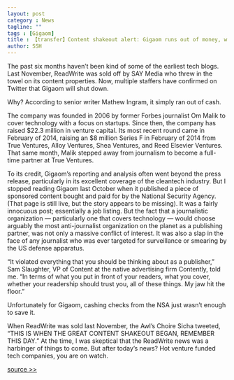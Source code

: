 ```yaml
---
layout: post
category : News
tagline: ""
tags : [Gigaom]
title : 【transfer】Content shakeout alert: Gigaom runs out of money, will shut down
author: SSH
---
```


The past six months haven’t been kind of some of the earliest tech blogs. Last November, ReadWrite was sold off by SAY Media who threw in the towel on its content properties. Now, multiple staffers have confirmed on Twitter that Gigaom will shut down.

Why? According to senior writer Mathew Ingram, it simply ran out of cash.

The company was founded in 2006 by former Forbes journalist Om Malik to cover technology with a focus on startups. Since then, the company has raised $22.3 million in venture capital. Its most recent round came in February of 2014, raising an $8 million Series F in February of 2014 from True Ventures, Alloy Ventures, Shea Ventures, and Reed Elsevier Ventures. That same month, Malik stepped away from journalism to become a full-time partner at True Ventures.

To its credit, Gigaom’s reporting and analysis often went beyond the press release, particularly in its excellent coverage of the cleantech industry. But I stopped reading Gigaom last October when it published a piece of sponsored content bought and paid for by the National Security Agency. (That page is still live, but the story appears to be missing). It was a fairly innocuous post; essentially a job listing. But the fact that a journalistic organization — particularly one that covers technology — would choose arguably the most anti-journalist organization on the planet as a publishing partner, was not only a massive conflict of interest. It was also a slap in the face of any journalist who was ever targeted for surveillance or smearing by the US defense apparatus.

“It violated everything that you should be thinking about as a publisher,” Sam Slaughter, VP of Content at the native advertising firm Contently, told me. “In terms of what you put in front of your readers, what you cover, whether your readership should trust you, all of these things. My jaw hit the floor.”

Unfortunately for Gigaom, cashing checks from the NSA just wasn’t enough to save it.

When ReadWrite was sold last November, the Awl’s Choire Sicha tweeted, “THIS IS WHEN THE GREAT CONTENT SHAKEOUT BEGAN, REMEMBER THIS DAY.” At the time, I was skeptical that the ReadWrite news was a harbinger of things to come. But after today’s news? Hot venture funded tech companies, you are on watch.

[source >>](http://pando.com/2015/03/09/content-shakeout-alert-gigaom-runs-out-of-money-will-shut-down/)